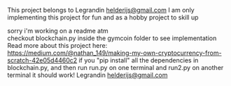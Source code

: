 This project belongs to Legrandin <helderijs@gmail.com>
I am only implementing this project for fun and as a hobby project to skill up



sorry i'm working on a readme atm \
checkout blockchain.py inside the gymcoin folder to see implementation \
Read more about this project here: https://medium.com/@nathan_149/making-my-own-cryptocurrency-from-scratch-42e05d4460c2
if you "pip install" all the dependencies in blockchain.py, and then run run.py on one terminal and run2.py on another terminal it should work!
Legrandin <helderijs@gmail.com>
